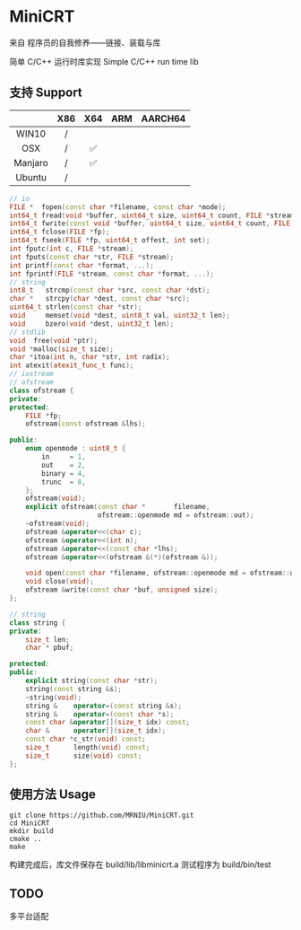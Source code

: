 # MiniCRT

来自 程序员的自我修养——链接、装载与库

简单 C/C++ 运行时库实现
Simple C/C++ run time lib

## 支持 Support

|         | X86  | X64  | ARM  | AARCH64 |
| :-----: | :--: | :--: | :--: | :-----: |
|  WIN10  |  /   |      |      |         |
|   OSX   |  /   |  ✅  |      |         |
| Manjaro |  /   |  ✅  |      |         |
| Ubuntu  |  /   |      |      |         |



```c++
// io
FILE *  fopen(const char *filename, const char *mode);
int64_t fread(void *buffer, uint64_t size, uint64_t count, FILE *stream);
int64_t fwrite(const void *buffer, uint64_t size, uint64_t count, FILE *stream);
int64_t fclose(FILE *fp);
int64_t fseek(FILE *fp, uint64_t offest, int set);
int fputc(int c, FILE *stream);
int fputs(const char *str, FILE *stream);
int printf(const char *format, ...);
int fprintf(FILE *stream, const char *format, ...);
// string
int8_t   strcmp(const char *src, const char *dst);
char *   strcpy(char *dest, const char *src);
uint64_t strlen(const char *str);
void     memset(void *dest, uint8_t val, uint32_t len);
void     bzero(void *dest, uint32_t len);
// stdlib
void  free(void *ptr);
void *malloc(size_t size);
char *itoa(int n, char *str, int radix);
int atexit(atexit_func_t func);
// iostream
// ofstream
class ofstream {
private:
protected:
    FILE *fp;
    ofstream(const ofstream &lhs);

public:
    enum openmode : uint8_t {
        in     = 1,
        out    = 2,
        binary = 4,
        trunc  = 8,
    };
    ofstream(void);
    explicit ofstream(const char *       filename,
                      ofstream::openmode md = ofstream::out);
    ~ofstream(void);
    ofstream &operator<<(char c);
    ofstream &operator<<(int n);
    ofstream &operator<<(const char *lhs);
    ofstream &operator<<(ofstream &(*)(ofstream &));

    void open(const char *filename, ofstream::openmode md = ofstream::out);
    void close(void);
    ofstream &write(const char *buf, unsigned size);
};

// string
class string {
private:
    size_t len;
    char * pbuf;

protected:
public:
    explicit string(const char *str);
    string(const string &s);
    ~string(void);
    string &    operator=(const string &s);
    string &    operator=(const char *s);
    const char &operator[](size_t idx) const;
    char &      operator[](size_t idx);
    const char *c_str(void) const;
    size_t      length(void) const;
    size_t      size(void) const;
};
```


## 使用方法 Usage

```shell
git clone https://github.com/MRNIU/MiniCRT.git
cd MiniCRT
mkdir build
cmake ..
make
```

构建完成后，库文件保存在 build/lib/libminicrt.a
测试程序为 build/bin/test


## TODO

多平台适配

